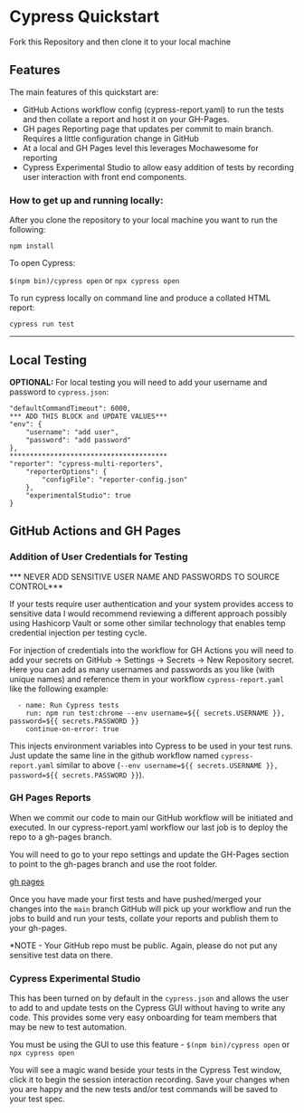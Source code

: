 # Cypress Quickstart

Fork this Repository and then clone it to your local machine

## Features
The main features of this quickstart are:

- GitHub Actions workflow config (cypress-report.yaml) to run the tests and then collate a report and host it on your GH-Pages.
- GH pages Reporting page that updates per commit to main branch. Requires a little configuration change in GitHub
- At a local and GH Pages level this leverages Mochawesome for reporting
- Cypress Experimental Studio to allow easy addition of tests by recording user interaction with front end components.

### How to get up and running locally:

After you clone the repository to your local machine you want to run the following:

`npm install`

To open Cypress:

`$(npm bin)/cypress open` or `npx cypress open`

To run cypress locally on command line and produce a collated HTML report:

`cypress run test`

---

## Local Testing

**OPTIONAL:**
For local testing you will need to add your username and password to `cypress.json`:

```{
"defaultCommandTimeout": 6000,
*** ADD THIS BLOCK and UPDATE VALUES***
"env": {
    "username": "add user",
    "password": "add password"
},
***************************************
"reporter": "cypress-multi-reporters",
    "reporterOptions": {
        "configFile": "reporter-config.json"
    },
    "experimentalStudio": true
}
```

## GitHub Actions and GH Pages

### Addition of User Credentials for Testing

*** NEVER ADD SENSITIVE USER NAME AND PASSWORDS TO SOURCE CONTROL***

If your tests require user authentication and your system provides access to sensitive data I would recommend reviewing a different approach possibly using Hashicorp Vault or some other similar technology that enables temp credential injection per testing cycle.

For injection of credentials into the workflow for GH Actions you will need to add your secrets on GitHub -> Settings -> Secrets -> New Repository secret. Here you can add as many usernames and passwords as you like (with unique names) and reference them in your workflow `cypress-report.yaml` like the following example:

      - name: Run Cypress tests
        run: npm run test:chrome --env username=${{ secrets.USERNAME }}, password=${{ secrets.PASSWORD }}
        continue-on-error: true

This injects environment variables into Cypress to be used in your test runs. Just update the same line in the github workflow named `cypress-report.yaml` similar to above (`--env username=${{ secrets.USERNAME }}, password=${{ secrets.PASSWORD }}`).

### GH Pages Reports

When we commit our code to main our GitHub workflow will be initiated and executed. In our cypress-report.yaml workflow our last job is to deploy the repo to a gh-pages branch. 

You will need to go to your repo settings and update the GH-Pages section to point to the gh-pages branch and use the root folder.

[gh pages](https://github.com/devunderslash/cypress-quickstart/blob/main/GH_Pages.png?raw=true)

Once you have made your first tests and have pushed/merged your changes into the `main` branch GitHub will pick up your workflow and run the jobs to build and run your tests, collate your reports and publish them to your gh-pages.

*NOTE - Your GitHub repo must be public. Again, please do not put any sensitive test data on there.

### Cypress Experimental Studio

This has been turned on by default in the `cypress.json` and allows the user to add to and update tests on the Cypress GUI without having to write any code. This provides some very easy onboarding for team members that may be new to test automation.

You must be using the GUI to use this feature - `$(npm bin)/cypress open` or `npx cypress open`

You will see a magic wand beside your tests in the Cypress Test window, click it to begin the session interaction recording. Save your changes when you are happy and the new tests and/or test commands will be saved to your test spec.

